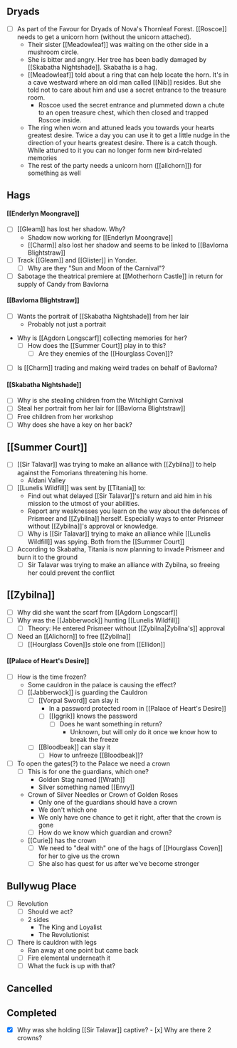 
## Dryads
- [ ] As part of the Favour for Dryads of Nova's Thornleaf Forest. [[Roscoe]] needs to get a unicorn horn (without the unicorn attached).
	- Their sister [[Meadowleaf]] was waiting on the other side in a mushroom circle.
	- She is bitter and angry. Her tree has been badly damaged by [[Skabatha Nightshade]]. Skabatha is a hag.
	- [[Meadowleaf]] told about a ring that can help locate the horn. It's in a cave westward where an old man called [[Nib]] resides. But she told not to care about him and use a secret entrance to the treasure room.
		- Roscoe used the secret entrance and plummeted down a chute to an open treasure chest, which then closed and trapped Roscoe inside.
	- The ring when worn and attuned leads you towards your hearts greatest desire. Twice a day you can use it to get a little nudge in the direction of your hearts greatest desire. There is a catch though. While attuned to it you can no longer form new bird-related memories
	- The rest of the party needs a unicorn horn ([[alichorn]]) for something as well

## Hags
#### [[Enderlyn Moongrave]]
- [ ] [[Gleam]] has lost her shadow. Why?
	- Shadow now working for [[Enderlyn Moongrave]]
	- [[Charm]] also lost her shadow and seems to be linked to [[Bavlorna Blightstraw]]
- [ ] Track [[Gleam]] and [[Glister]] in Yonder.
	- [ ] Why are they "Sun and Moon of the Carnival"?
- [ ] Sabotage the theatrical premiere at [[Motherhorn Castle]] in return for supply of Candy from Bavlorna

#### [[Bavlorna Blightstraw]]
- [ ] Wants the portrait of [[Skabatha Nightshade]] from her lair
	- Probably not just a portrait
- Why is [[Agdorn Longscarf]] collecting memories for her?
	- [ ] How does the [[Summer Court]] play in to this?
		- [ ] Are they enemies of the [[Hourglass Coven]]?
- [ ] Is [[Charm]] trading and making weird trades on behalf of Bavlorna?

#### [[Skabatha Nightshade]]
- [ ] Why is she stealing children from the Witchlight Carnival
- [ ] Steal her portrait from her lair for [[Bavlorna Blightstraw]]
- [ ] Free children from her workshop
- [ ] Why does she have a key on her back?

## [[Summer Court]]
- [ ] [[Sir Talavar]] was trying to make an alliance with [[Zybilna]] to help against the Fomorians threatening his home.
	- Aldani Valley
- [ ] [[Lunelis Wildfill]] was sent by [[Titania]] to:
	- Find out what delayed [[Sir Talavar]]'s return and aid him in his mission to the utmost of your abilities.
	- Report any weaknesses you learn on the way about the defences of Prismeer and [[Zybilna]] herself. Especially ways to enter Prismeer without [[Zybilna]]'s approval or knowledge.
	- [ ] Why is [[Sir Talavar]] trying to make an alliance while [[Lunelis Wildfill]] was spying. Both from the [[Summer Court]]
- [ ] According to Skabatha, Titania is now planning to invade Prismeer and burn it to the ground
	- [ ] Sir Talavar was trying to make an alliance with Zybilna, so freeing her could prevent the conflict

## [[Zybilna]]
- [ ] Why did she want the scarf from [[Agdorn Longscarf]]
- [ ] Why was the [[Jabberwock]] hunting [[Lunelis Wildfill]]
	- [ ] Theory: He entered Prismeer without [[Zybilna|Zybilna's]] approval
- [ ] Need an [[Alichorn]] to free [[Zybilna]]
	- [ ] [[Hourglass Coven]]s stole one from [[Ellidon]] 

#### [[Palace of Heart's Desire]]
- [ ] How is the time frozen?
	- Some cauldron in the palace is causing the effect?
	- [ ] [[Jabberwock]] is guarding the Cauldron
		- [ ] [[Vorpal Sword]] can slay it
			- In a password protected room in [[Palace of Heart's Desire]]
			- [ ] [[Iggrik]] knows the password
				- [ ] Does he want something in return?
					- Unknown, but will only do it once we know how to break the freeze
		- [ ] [[Bloodbeak]] can slay it
			- [ ] How to unfreeze [[Bloodbeak]]?
- [ ] To open the gates(?) to the Palace we need a crown
	- [ ] This is for one the guardians, which one?
		- Golden Stag named [[Wrath]]
		- Silver something named [[Envy]]
	- Crown of Silver Needles or Crown of Golden Roses
		- Only one of the guardians should have a crown
		- We don't which one
		- We only have one chance to get it right, after that the crown is gone
		- [ ] How do we know which guardian and crown?
	- [[Curie]] has the crown
		- [ ] We need to "deal with" one of the hags of [[Hourglass Coven]] for her to give us the crown
		- [ ] She also has quest for us after we've become stronger

## Bullywug Place
- [ ] Revolution
	- [ ] Should we act?
	- 2 sides
		- The King and Loyalist
		- The Revolutionist
- [ ] There is cauldron with legs
	- Ran away at one point but came back
	- [ ] Fire elemental underneath it
	- [ ] What the fuck is up with that?

## Cancelled

## Completed
- [x] Why was she holding [[Sir Talavar]] captive?
		- [x] Why are there 2 crowns?
